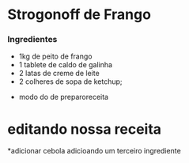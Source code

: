 # Strogonoff de Frango
### Ingredientes
 - 1kg de peito de frango
 - 1 tablete de caldo de galinha
 - 2 latas de creme de leite
 - 2 colheres de sopa de ketchup;

* modo do de preparoreceita

# editando nossa receita
*adicionar cebola
adicioando um terceiro ingrediente
